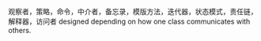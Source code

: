 观察者，策略，命令，中介者，备忘录，模版方法，迭代器，状态模式，责任链，解释器，访问者
 designed depending on how one class communicates with others.